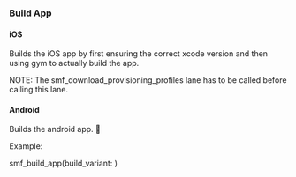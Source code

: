 ### Build App

#### iOS

Builds the iOS app by first ensuring the correct xcode version and then using gym to actually build the app.

NOTE: The smf_download_provisioning_profiles lane has to be called before calling this lane.

#### Android

Builds the android app. 🎉

Example:

smf_build_app(build_variant: <build variant>)

